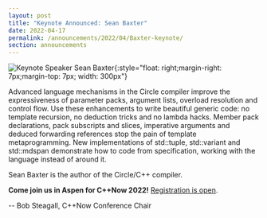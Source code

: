 ```yaml
---
layout: post
title: "Keynote Announced: Sean Baxter"
date: 2022-04-17
permalink: /announcements/2022/04/Baxter-keynote/
section: announcements
---
```


![Keynote Speaker Sean Baxter](/assets/img/posts/2022/baxter.jpg "Keynote Speaker Sean Baxter"){:style="float: right;margin-right: 7px;margin-top: 7px; width: 300px"}

Advanced language mechanisms in the Circle compiler improve the expressiveness of parameter packs, argument lists, overload resolution and control flow. Use these enhancements to write beautiful generic code: no template recursion, no deduction tricks and no lambda hacks. Member pack declarations, pack subscripts and slices, imperative arguments and deduced forwarding references stop the pain of template metaprogramming. New implementations of std::tuple, std::variant and std::mdspan demonstrate how to code from specification, working with the language instead of around it.

<!--break-->

Sean Baxter is the author of the Circle/C++ compiler.

**Come join us in Aspen for C++Now 2022!** [Registration is open](/registration/).

-- Bob Steagall, C++Now Conference Chair
